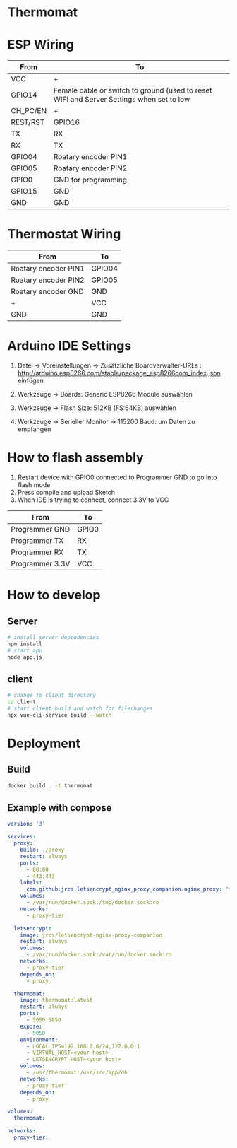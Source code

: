 # Thermomat

# ESP Wiring

| From | To  |
|---|---|
| VCC | + |
| GPIO14 | Female cable or switch to ground (used to reset WIFI and Server Settings when set to low |
| CH_PC/EN | + |
| REST/RST | GPIO16 |
| TX | RX |
| RX | TX |
| GPIO04 | Roatary encoder PIN1 |
| GPIO05 | Roatary encoder PIN2 |
| GPIO0 | GND for programming |
| GPIO15 | GND |
| GND | GND |

# Thermostat Wiring

| From | To  |
|---|---|
| Roatary encoder PIN1 | GPIO04 |
| Roatary encoder PIN2 | GPIO05 |
| Roatary encoder GND | GND |
| + | VCC |
| GND | GND |

# Arduino IDE Settings
1) Datei -> Voreinstellungen -> Zusätzliche Boardverwalter-URLs : http://arduino.esp8266.com/stable/package_esp8266com_index.json einfügen

2) Werkzeuge -> Boards:
Generic ESP8266 Module auswählen

3) Werkzeuge -> Flash Size:
512KB (FS:64KB) auswählen

4) Werkzeuge -> Serieller Monitor -> 115200 Baud:
um Daten zu empfangen

# How to flash assembly

1) Restart device with GPIO0 connected to Programmer GND to go into flash mode.
2) Press compile and upload Sketch
3) When IDE is trying to connect, connect 3.3V to VCC

| From | To  |
|---|---|
| Programmer GND | GPIO0 |
| Programmer TX | RX |
| Programmer RX | TX |
| Programmer 3.3V | VCC |

# How to develop
## Server
```bash
# install server dependencies
npm install
# start app
node app.js
```
## client
```bash
# change to client directory
cd client
# start client build and watch for filechanges
npx vue-cli-service build --watch
```
# Deployment
## Build
```bash
docker build . -t thermomat
```
## Example with compose
```yaml
version: '3'

services:
  proxy:
    build: ./proxy
    restart: always
    ports:
      - 80:80
      - 443:443
    labels:
      com.github.jrcs.letsencrypt_nginx_proxy_companion.nginx_proxy: "true"
    volumes:
      - /var/run/docker.sock:/tmp/docker.sock:ro
    networks:
      - proxy-tier

  letsencrypt:
    image: jrcs/letsencrypt-nginx-proxy-companion
    restart: always
    volumes:
      - /var/run/docker.sock:/var/run/docker.sock:ro
    networks:
      - proxy-tier
    depends_on:
      - proxy

  thermomat:
    image: thermomat:latest
    restart: always
    ports:
      - 5050:5050
    expose:
      - 5050
    environment:
      - LOCAL_IPS=192.168.0.0/24,127.0.0.1
      - VIRTUAL_HOST=<your host>
      - LETSENCRYPT_HOST=<your host>
    volumes:
      - /usr/thermomat:/usr/src/app/db
    networks:
      - proxy-tier
    depends_on:
      - proxy

volumes:
  thermomat:

networks:
  proxy-tier:
```